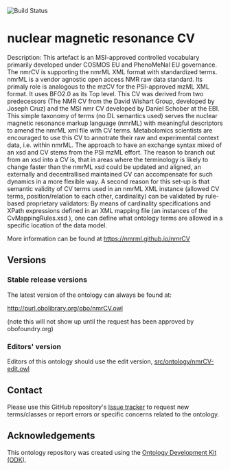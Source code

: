 
![Build Status](https://github.com/nmrML/nmrCV/workflows/CI/badge.svg)
# nuclear magnetic resonance CV

Description: This artefact is an MSI-approved controlled vocabulary primarily developed under COSMOS EU and PhenoMeNal EU governance. The nmrCV is supporting the nmrML XML format with standardized terms. nmrML is a vendor agnostic open access NMR raw data standard. Its primaly role is analogous to the mzCV for the PSI-approved mzML XML format. It uses BFO2.0 as its Top level. This CV was derived from two predecessors (The NMR CV from the David Wishart Group, developed by Joseph Cruz) and the MSI nmr CV developed by Daniel Schober at the EBI. This simple taxonomy of terms (no DL semantics used) serves the nuclear magnetic resonance markup language (nmrML) with meaningful descriptors to amend the nmrML xml file with CV terms. Metabolomics scientists are encouraged to use this CV to annotrate their raw and experimental context data, i.e. within nmrML. The approach to have an exchange syntax mixed of an xsd and CV stems from the PSI mzML effort. The reason to branch out from an xsd into a CV is, that in areas where the terminology is likely to change faster than the nmrML xsd could be updated and aligned, an externally and decentrallised maintained CV can accompensate for such dynamics in a more flexible way. A second reason for this set-up is that semantic validity of CV terms used in an nmrML XML instance (allowed CV terms, position/relation to each other, cardinality) can be validated by rule-based proprietary validators: By means of cardinality specifications and XPath expressions defined in an XML mapping file (an instances of the CvMappingRules.xsd ), one can define what ontology terms are allowed in a specific location of the data model.

More information can be found at https://nmrml.github.io/nmrCV

## Versions

### Stable release versions

The latest version of the ontology can always be found at:

http://purl.obolibrary.org/obo/nmrCV.owl

(note this will not show up until the request has been approved by obofoundry.org)

### Editors' version

Editors of this ontology should use the edit version, [src/ontology/nmrCV-edit.owl](src/ontology/nmrCV-edit.owl)

## Contact

Please use this GitHub repository's [Issue tracker](https://github.com/nmrML/nmrCV/issues) to request new terms/classes or report errors or specific concerns related to the ontology.

## Acknowledgements

This ontology repository was created using the [Ontology Development Kit (ODK)](https://github.com/INCATools/ontology-development-kit).
